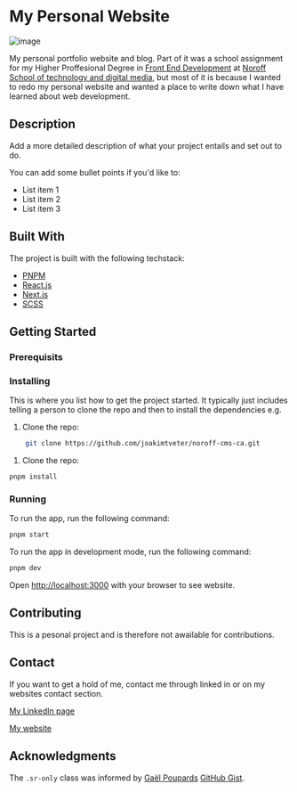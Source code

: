 # My Personal Website

![image](/screenshot.png)

My personal portfolio website and blog. Part of it was a school assignment for my Higher Proffesional Degree in [Front End Development](https://www.noroff.no/en/studies/vocational-school/front-end-development) at [Noroff School of technology and digital media](https://www.noroff.no/en/), but most of it is because I wanted to redo my personal website and wanted a place to write down what I have learned about web development.

## Description

Add a more detailed description of what your project entails and set out to do.

You can add some bullet points if you'd like to:

-   List item 1
-   List item 2
-   List item 3

## Built With

The project is built with the following techstack:

-   [PNPM](https://pnpm.io/)
-   [React.js](https://reactjs.org/)
-   [Next.js](https://nextjs.org)
-   [SCSS](https://sass-lang.com)

## Getting Started

### Prerequisits

### Installing

This is where you list how to get the project started. It typically just includes telling a person to clone the repo and then to install the dependencies e.g.

1. Clone the repo:

```bash
    git clone https://github.com/joakimtveter/noroff-cms-ca.git
```

1. Clone the repo:

`pnpm install`

### Running

To run the app, run the following command:

```bash
pnpm start
```

To run the app in development mode, run the following command:

```bash
pnpm dev
```

Open [http://localhost:3000](http://localhost:3000) with your browser to see website.

## Contributing

This is a pesonal project and is therefore not awailable for contributions.

## Contact

If you want to get a hold of me, contact me through linked in or on my websites contact section.

[My LinkedIn page](https://www.linkedin.com/in/joakim-tveter)

[My website](https://joakimtveter.no/#contact)

## Acknowledgments

The `.sr-only` class was informed by [Gaël Poupards](https://github.com/ffoodd) [GitHub Gist](https://gist.github.com/ffoodd/000b59f431e3e64e4ce1a24d5bb36034).
